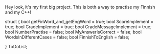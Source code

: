 Hey look, it's my first big project. This is both a way to practise my Finnish and my C++!

struct {
  bool getFinWord_and_getEngWord = true;
  bool ScoreImplement = true;
  bool GradeImplement = true;
  bool GradeMessageImplement = true;
  bool NumberPractise = false;
  bool MyAnswerIsCorrect = false;
  bool WordsInDifferentCases = false;
  bool FinnishToEnglish = false;
  
} ToDoList;
